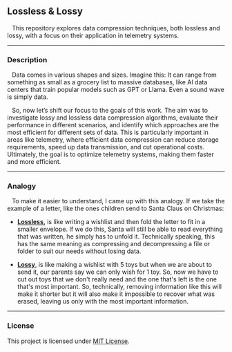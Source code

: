 ## Lossless & Lossy
&ensp; This repository explores data compression techniques, both lossless and lossy, with a focus on their application in telemetry systems.
___
### Description
&ensp; Data comes in various shapes and sizes. Imagine this: It can range from something as small as a grocery list to massive databases, like AI data centers that train popular models such as GPT or Llama. Even a sound wave is simply data.  

&ensp; So, now let’s shift our focus to the goals of this work. The aim was to investigate lossy and lossless data compression algorithms, evaluate their performance in different scenarios, and identify which approaches are the most efficient for different sets of data. This is particularly important in areas like telemetry, where efficient data compression can reduce storage requirements, speed up data transmission, and cut operational costs. Ultimately, the goal is to optimize telemetry systems, making them faster and more efficient.  
___
### Analogy
&ensp;  To make it easier to understand, I came up with this analogy. If we take the example of a letter, like the ones children send to Santa Claus on Christmas:
- **[Lossless](https://github.com/t-ros/AST-Data-Compression/tree/main/Lossless),** is like writing a wishlist and then fold the letter to fit in a smaller envelope. If we do this, Santa will still be able to read everything that was written, he simply has to unfold it. Technically speaking, this has the same meaning as compressing and decompressing a file or folder to suit our needs without losing data.

- **[Lossy](https://github.com/t-ros/AST-Data-Compression/tree/main/Lossy)**, is like making a wishlist with 5 toys but when we are about to send it, our parents say we can only wish for 1 toy. So, now we have to cut out toys that we don't really need and the one that's left is the one that's most important. So, technically, removing information like this will make it shorter but it will also make it impossible to recover what was erased, leaving us only with the most important information.
___
### License
This project is licensed under [MIT License](https://github.com/t-ros/AST-Data-Compression/blob/main/LICENSE).
